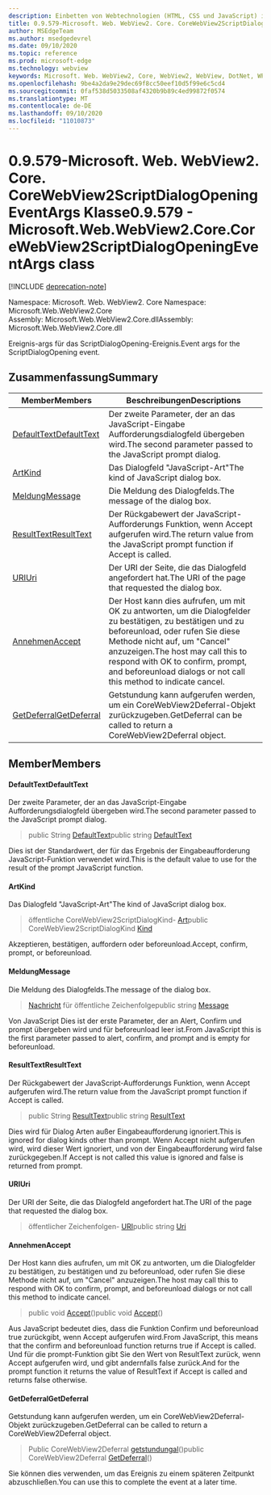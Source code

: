 ```yaml
---
description: Einbetten von Webtechnologien (HTML, CSS und JavaScript) in ihre systemeigenen Anwendungen mit dem Microsoft Edge WebView2-Steuerelement
title: 0.9.579-Microsoft. Web. WebView2. Core. CoreWebView2ScriptDialogOpeningEventArgs
author: MSEdgeTeam
ms.author: msedgedevrel
ms.date: 09/10/2020
ms.topic: reference
ms.prod: microsoft-edge
ms.technology: webview
keywords: Microsoft. Web. WebView2, Core, WebView2, WebView, DotNet, WPF, WinForms, APP, Edge, CoreWebView2, CoreWebView2Controller, Browser Control, Edge HTML, Microsoft. Web. WebView2. Core. CoreWebView2ScriptDialogOpeningEventArgs
ms.openlocfilehash: 9be4a2da9e29dec69f8cc50eef10d5f99e6c5cd4
ms.sourcegitcommit: 0faf538d5033508af4320b9b89c4ed99872f0574
ms.translationtype: MT
ms.contentlocale: de-DE
ms.lasthandoff: 09/10/2020
ms.locfileid: "11010873"
---
```

# <span data-ttu-id="541fb-104">0.9.579-Microsoft. Web. WebView2. Core. CoreWebView2ScriptDialogOpeningEventArgs Klasse</span><span class="sxs-lookup"><span data-stu-id="541fb-104">0.9.579 - Microsoft.Web.WebView2.Core.CoreWebView2ScriptDialogOpeningEventArgs class</span></span> 

[!INCLUDE [deprecation-note](../../includes/deprecation-note.md)]

<span data-ttu-id="541fb-105">Namespace: Microsoft. Web. WebView2. Core </span><span class="sxs-lookup"><span data-stu-id="541fb-105">Namespace: Microsoft.Web.WebView2.Core</span></span>\
<span data-ttu-id="541fb-106">Assembly: Microsoft.Web.WebView2.Core.dll</span><span class="sxs-lookup"><span data-stu-id="541fb-106">Assembly: Microsoft.Web.WebView2.Core.dll</span></span>

<span data-ttu-id="541fb-107">Ereignis-args für das ScriptDialogOpening-Ereignis.</span><span class="sxs-lookup"><span data-stu-id="541fb-107">Event args for the ScriptDialogOpening event.</span></span>

## <span data-ttu-id="541fb-108">Zusammenfassung</span><span class="sxs-lookup"><span data-stu-id="541fb-108">Summary</span></span>

 <span data-ttu-id="541fb-109">Member</span><span class="sxs-lookup"><span data-stu-id="541fb-109">Members</span></span>                        | <span data-ttu-id="541fb-110">Beschreibungen</span><span class="sxs-lookup"><span data-stu-id="541fb-110">Descriptions</span></span>
--------------------------------|---------------------------------------------
[<span data-ttu-id="541fb-111">DefaultText</span><span class="sxs-lookup"><span data-stu-id="541fb-111">DefaultText</span></span>](#defaulttext) | <span data-ttu-id="541fb-112">Der zweite Parameter, der an das JavaScript-Eingabe Aufforderungsdialogfeld übergeben wird.</span><span class="sxs-lookup"><span data-stu-id="541fb-112">The second parameter passed to the JavaScript prompt dialog.</span></span>
[<span data-ttu-id="541fb-113">Art</span><span class="sxs-lookup"><span data-stu-id="541fb-113">Kind</span></span>](#kind) | <span data-ttu-id="541fb-114">Das Dialogfeld "JavaScript-Art"</span><span class="sxs-lookup"><span data-stu-id="541fb-114">The kind of JavaScript dialog box.</span></span>
[<span data-ttu-id="541fb-115">Meldung</span><span class="sxs-lookup"><span data-stu-id="541fb-115">Message</span></span>](#message) | <span data-ttu-id="541fb-116">Die Meldung des Dialogfelds.</span><span class="sxs-lookup"><span data-stu-id="541fb-116">The message of the dialog box.</span></span>
[<span data-ttu-id="541fb-117">ResultText</span><span class="sxs-lookup"><span data-stu-id="541fb-117">ResultText</span></span>](#resulttext) | <span data-ttu-id="541fb-118">Der Rückgabewert der JavaScript-Aufforderungs Funktion, wenn Accept aufgerufen wird.</span><span class="sxs-lookup"><span data-stu-id="541fb-118">The return value from the JavaScript prompt function if Accept is called.</span></span>
[<span data-ttu-id="541fb-119">URI</span><span class="sxs-lookup"><span data-stu-id="541fb-119">Uri</span></span>](#uri) | <span data-ttu-id="541fb-120">Der URI der Seite, die das Dialogfeld angefordert hat.</span><span class="sxs-lookup"><span data-stu-id="541fb-120">The URI of the page that requested the dialog box.</span></span>
[<span data-ttu-id="541fb-121">Annehmen</span><span class="sxs-lookup"><span data-stu-id="541fb-121">Accept</span></span>](#accept) | <span data-ttu-id="541fb-122">Der Host kann dies aufrufen, um mit OK zu antworten, um die Dialogfelder zu bestätigen, zu bestätigen und zu beforeunload, oder rufen Sie diese Methode nicht auf, um "Cancel" anzuzeigen.</span><span class="sxs-lookup"><span data-stu-id="541fb-122">The host may call this to respond with OK to confirm, prompt, and beforeunload dialogs or not call this method to indicate cancel.</span></span>
[<span data-ttu-id="541fb-123">GetDeferral</span><span class="sxs-lookup"><span data-stu-id="541fb-123">GetDeferral</span></span>](#getdeferral) | <span data-ttu-id="541fb-124">Getstundung kann aufgerufen werden, um ein CoreWebView2Deferral-Objekt zurückzugeben.</span><span class="sxs-lookup"><span data-stu-id="541fb-124">GetDeferral can be called to return a CoreWebView2Deferral object.</span></span>

## <span data-ttu-id="541fb-125">Member</span><span class="sxs-lookup"><span data-stu-id="541fb-125">Members</span></span>

#### <span data-ttu-id="541fb-126">DefaultText</span><span class="sxs-lookup"><span data-stu-id="541fb-126">DefaultText</span></span> 

<span data-ttu-id="541fb-127">Der zweite Parameter, der an das JavaScript-Eingabe Aufforderungsdialogfeld übergeben wird.</span><span class="sxs-lookup"><span data-stu-id="541fb-127">The second parameter passed to the JavaScript prompt dialog.</span></span>

> <span data-ttu-id="541fb-128">public String [DefaultText](#defaulttext)</span><span class="sxs-lookup"><span data-stu-id="541fb-128">public string [DefaultText](#defaulttext)</span></span>

<span data-ttu-id="541fb-129">Dies ist der Standardwert, der für das Ergebnis der Eingabeaufforderung JavaScript-Funktion verwendet wird.</span><span class="sxs-lookup"><span data-stu-id="541fb-129">This is the default value to use for the result of the prompt JavaScript function.</span></span>

#### <span data-ttu-id="541fb-130">Art</span><span class="sxs-lookup"><span data-stu-id="541fb-130">Kind</span></span> 

<span data-ttu-id="541fb-131">Das Dialogfeld "JavaScript-Art"</span><span class="sxs-lookup"><span data-stu-id="541fb-131">The kind of JavaScript dialog box.</span></span>

> <span data-ttu-id="541fb-132">öffentliche CoreWebView2ScriptDialogKind- [Art](#kind)</span><span class="sxs-lookup"><span data-stu-id="541fb-132">public CoreWebView2ScriptDialogKind [Kind](#kind)</span></span>

<span data-ttu-id="541fb-133">Akzeptieren, bestätigen, auffordern oder beforeunload.</span><span class="sxs-lookup"><span data-stu-id="541fb-133">Accept, confirm, prompt, or beforeunload.</span></span>

#### <span data-ttu-id="541fb-134">Meldung</span><span class="sxs-lookup"><span data-stu-id="541fb-134">Message</span></span> 

<span data-ttu-id="541fb-135">Die Meldung des Dialogfelds.</span><span class="sxs-lookup"><span data-stu-id="541fb-135">The message of the dialog box.</span></span>

> <span data-ttu-id="541fb-136">[Nachricht](#message) für öffentliche Zeichenfolge</span><span class="sxs-lookup"><span data-stu-id="541fb-136">public string [Message](#message)</span></span>

<span data-ttu-id="541fb-137">Von JavaScript Dies ist der erste Parameter, der an Alert, Confirm und prompt übergeben wird und für beforeunload leer ist.</span><span class="sxs-lookup"><span data-stu-id="541fb-137">From JavaScript this is the first parameter passed to alert, confirm, and prompt and is empty for beforeunload.</span></span>

#### <span data-ttu-id="541fb-138">ResultText</span><span class="sxs-lookup"><span data-stu-id="541fb-138">ResultText</span></span> 

<span data-ttu-id="541fb-139">Der Rückgabewert der JavaScript-Aufforderungs Funktion, wenn Accept aufgerufen wird.</span><span class="sxs-lookup"><span data-stu-id="541fb-139">The return value from the JavaScript prompt function if Accept is called.</span></span>

> <span data-ttu-id="541fb-140">public String [ResultText](#resulttext)</span><span class="sxs-lookup"><span data-stu-id="541fb-140">public string [ResultText](#resulttext)</span></span>

<span data-ttu-id="541fb-141">Dies wird für Dialog Arten außer Eingabeaufforderung ignoriert.</span><span class="sxs-lookup"><span data-stu-id="541fb-141">This is ignored for dialog kinds other than prompt.</span></span> <span data-ttu-id="541fb-142">Wenn Accept nicht aufgerufen wird, wird dieser Wert ignoriert, und von der Eingabeaufforderung wird false zurückgegeben.</span><span class="sxs-lookup"><span data-stu-id="541fb-142">If Accept is not called this value is ignored and false is returned from prompt.</span></span>

#### <span data-ttu-id="541fb-143">URI</span><span class="sxs-lookup"><span data-stu-id="541fb-143">Uri</span></span> 

<span data-ttu-id="541fb-144">Der URI der Seite, die das Dialogfeld angefordert hat.</span><span class="sxs-lookup"><span data-stu-id="541fb-144">The URI of the page that requested the dialog box.</span></span>

> <span data-ttu-id="541fb-145">öffentlicher Zeichenfolgen- [URI](#uri)</span><span class="sxs-lookup"><span data-stu-id="541fb-145">public string [Uri](#uri)</span></span>

#### <span data-ttu-id="541fb-146">Annehmen</span><span class="sxs-lookup"><span data-stu-id="541fb-146">Accept</span></span> 

<span data-ttu-id="541fb-147">Der Host kann dies aufrufen, um mit OK zu antworten, um die Dialogfelder zu bestätigen, zu bestätigen und zu beforeunload, oder rufen Sie diese Methode nicht auf, um "Cancel" anzuzeigen.</span><span class="sxs-lookup"><span data-stu-id="541fb-147">The host may call this to respond with OK to confirm, prompt, and beforeunload dialogs or not call this method to indicate cancel.</span></span>

> <span data-ttu-id="541fb-148">public void [Accept](#accept)()</span><span class="sxs-lookup"><span data-stu-id="541fb-148">public void [Accept](#accept)()</span></span>

<span data-ttu-id="541fb-149">Aus JavaScript bedeutet dies, dass die Funktion Confirm und beforeunload true zurückgibt, wenn Accept aufgerufen wird.</span><span class="sxs-lookup"><span data-stu-id="541fb-149">From JavaScript, this means that the confirm and beforeunload function returns true if Accept is called.</span></span> <span data-ttu-id="541fb-150">Und für die prompt-Funktion gibt Sie den Wert von ResultText zurück, wenn Accept aufgerufen wird, und gibt andernfalls false zurück.</span><span class="sxs-lookup"><span data-stu-id="541fb-150">And for the prompt function it returns the value of ResultText if Accept is called and returns false otherwise.</span></span>

#### <span data-ttu-id="541fb-151">GetDeferral</span><span class="sxs-lookup"><span data-stu-id="541fb-151">GetDeferral</span></span> 

<span data-ttu-id="541fb-152">Getstundung kann aufgerufen werden, um ein CoreWebView2Deferral-Objekt zurückzugeben.</span><span class="sxs-lookup"><span data-stu-id="541fb-152">GetDeferral can be called to return a CoreWebView2Deferral object.</span></span>

> <span data-ttu-id="541fb-153">Public CoreWebView2Deferral [getstundungal](#getdeferral)()</span><span class="sxs-lookup"><span data-stu-id="541fb-153">public CoreWebView2Deferral [GetDeferral](#getdeferral)()</span></span>

<span data-ttu-id="541fb-154">Sie können dies verwenden, um das Ereignis zu einem späteren Zeitpunkt abzuschließen.</span><span class="sxs-lookup"><span data-stu-id="541fb-154">You can use this to complete the event at a later time.</span></span>


